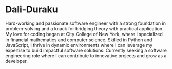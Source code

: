 # Dali-Duraku

Hard-working and passionate software engineer with a strong foundation in problem-solving and a knack for bridging theory with practical application. My love for coding began at City College of New York, where I specialized in financial mathematics and computer science. Skilled in Python and JavaScript, I thrive in dynamic environments where I can leverage my expertise to build impactful software solutions. Currently seeking a software engineering role where I can contribute to innovative projects and grow as a developer.
